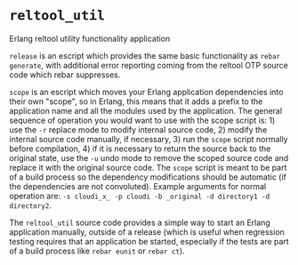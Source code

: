 `reltool_util`
==============

Erlang reltool utility functionality application

`release` is an escript which provides the same basic functionality as
`rebar generate`, with additional error reporting coming from the reltool OTP
source code which rebar suppresses.

`scope` is an escript which moves your Erlang application dependencies
into their own "scope", so in Erlang, this means that it adds a prefix to
the application name and all the modules used by the application.  The general
sequence of operation you would want to use with the scope script is: 1) use the `-r` replace mode to modify internal source code, 2) modify the internal source code manually, if necessary, 3) run the `scope` script normally before compilation, 4) if it is necessary to return the source back to the original state, use the `-u` undo mode to remove the scoped source code and replace it with the original source code.  The `scope` script is meant to be part of a build process 
so the dependency modifications should be automatic (if the dependencies
are not convoluted).  Example arguments for normal operation are: `-s cloudi_x_ -p cloudi -b _original -d directory1 -d directory2`.

The `reltool_util` source code provides a simple way to start an Erlang
application manually, outside of a release (which is useful when regression
testing requires that an application be started, especially if the tests are
part of a build process like `rebar eunit` or `rebar ct`).

